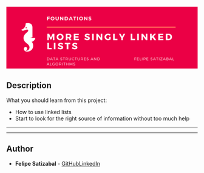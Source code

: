 <p align='center'><img src='https://github.com/felipesv/holbertonschool-low_level_programming/blob/master/0x13-more_singly_linked_lists/main_header.png' alt='Banner'></a></p> 

## Description
What you should learn from this project:

* How to use linked lists
* Start to look for the right source of information without too much help

---
---

## Author
* **Felipe Satizabal** - [GitHub](https://github.com/felipesv)[LinkedIn](https://www.linkedin.com/in/felipesatizabal/)